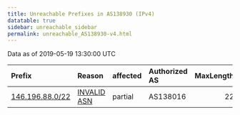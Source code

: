 ```yaml
---
title: Unreachable Prefixes in AS138930 (IPv4)
datatable: true
sidebar: unreachable_sidebar
permalink: unreachable_AS138930-v4.html
---
```


Data as of 2019-05-19 13:30:00 UTC


<div class="datatable-begin"></div>

| Prefix                                                   | Reason                                                                                                  | affected   | Authorized AS   |   MaxLength | Anchor                                       |   unreachable /24s |
|:---------------------------------------------------------|:--------------------------------------------------------------------------------------------------------|:-----------|:----------------|------------:|:---------------------------------------------|-------------------:|
| [146.196.88.0/22](https://stat.ripe.net/146.196.88.0/22) | [INVALID ASN](https://rpki-validator.ripe.net/announcement-preview?asn=AS138930&prefix=146.196.88.0/22) | partial    | AS138016        |          22 | [APNIC](unreachable_APNIC_RPKI_Root-v4.html) |                  4 |

<div class="datatable-end"></div>